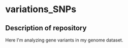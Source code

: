 # variations_SNPs

## Description of repository 

Here I'm analyzing gene variants in my genome dataset. 
